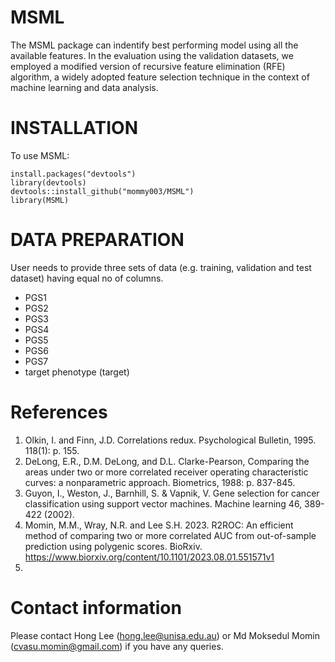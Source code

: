 # MSML
The MSML package can indentify best performing model using all the available features. In the evaluation using the validation datasets, we employed a modified version of recursive feature elimination (RFE) algorithm, a widely adopted feature selection technique in the context of machine learning and data analysis. 

# INSTALLATION
To use MSML:
```
install.packages("devtools")
library(devtools)
devtools::install_github("mommy003/MSML")
library(MSML)
```
# DATA PREPARATION
User needs to provide three sets of data (e.g. training, validation and test dataset) having equal no of columns.
- PGS1  
- PGS2 
- PGS3  
- PGS4  
- PGS5  
- PGS6  
- PGS7  
- target phenotype (target)

# References
1. Olkin, I. and  Finn, J.D. Correlations redux. Psychological Bulletin, 1995. 118(1): p. 155.
2. DeLong, E.R., D.M. DeLong, and D.L. Clarke-Pearson, Comparing the areas under two or more correlated receiver operating characteristic curves: a nonparametric approach. Biometrics, 1988: p. 837-845.
3. Guyon, I., Weston, J., Barnhill, S. & Vapnik, V. Gene selection for cancer classification using support vector machines. Machine learning 46, 389-422 (2002).
4. Momin, M.M., Wray, N.R. and Lee S.H. 2023. R2ROC: An efficient method of comparing two or more correlated AUC from out-of-sample prediction using polygenic scores. BioRxiv. https://www.biorxiv.org/content/10.1101/2023.08.01.551571v1
5. 

# Contact information
Please contact Hong Lee (hong.lee@unisa.edu.au) or Md Moksedul Momin (cvasu.momin@gmail.com) if you have any queries.
